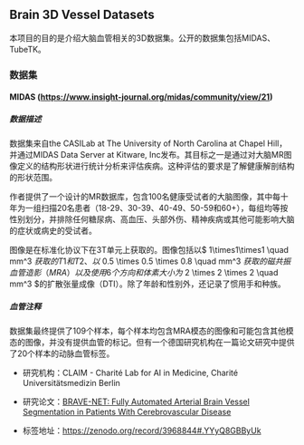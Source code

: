 ## Brain 3D Vessel Datasets

本项目的目的是介绍大脑血管相关的3D数据集。公开的数据集包括MIDAS、TubeTK。

### 数据集

#### MIDAS (https://www.insight-journal.org/midas/community/view/21)

##### 数据描述

数据集来自the CASILab at The University of North Carolina at Chapel Hill，并通过MIDAS Data Server at Kitware, Inc发布。其目标之一是通过对大脑MR图像定义的结构形状进行统计分析来评估疾病。这种评估的要求是了解健康解剖结构的形状范围。

作者提供了一个设计的MR数据库，包含100名健康受试者的大脑图像，其中每十年为一组扫描20名患者（18-29、30-39、40-49、50-59和60+），每组均等按性别划分，并排除任何糖尿病、高血压、头部外伤、精神疾病或其他可能影响大脑的症状或病史的受试者。

图像是在标准化协议下在3T单元上获取的。图像包括以$ 1\times1\times1 \quad mm^3 $获取的T1和T2、以$ 0.5 \times 0.5 \times 0.8 \quad mm^3 $获取的磁共振血管造影（MRA）以及使用6个方向和体素大小为$ 2 \times 2 \times 2 \quad mm^3 $的扩散张量成像（DTI）。除了年龄和性别外，还记录了惯用手和种族。

##### 血管注释

数据集最终提供了109个样本，每个样本均包含MRA模态的图像和可能包含其他模态的图像，并没有提供血管的标记。但有一个德国研究机构在一篇论文研究中提供了20个样本的动脉血管标签。

* 研究机构：CLAIM - Charité Lab for AI in Medicine, Charité Universitätsmedizin Berlin

* 研究论文：[BRAVE-NET: Fully Automated Arterial Brain Vessel Segmentation in Patients With Cerebrovascular Disease](https://www.frontiersin.org/articles/10.3389/frai.2020.552258/full?utm_source=S-TWT&utm_medium=SNET&utm_campaign=ECO_FRAI_FDATA_XXXXXXXX_auto-dlvrit)

* 标签地址：https://zenodo.org/record/3968844#.YYyQ8GBByUk

